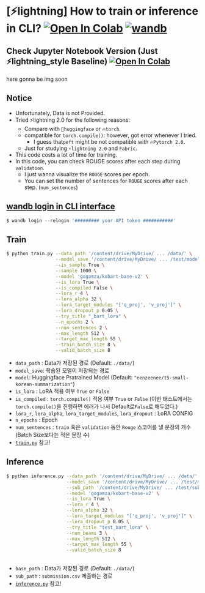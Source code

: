 # [⚡lightning] How to train or inference in CLI? [![Open In Colab](https://colab.research.google.com/assets/colab-badge.svg)](https://colab.research.google.com/drive/1CzPRYS35xKfNrxidSVhDiMMQulqud9yu?usp=share_link) [![wandb](https://raw.githubusercontent.com/wandb/assets/main/wandb-github-badge-gradient.svg)](https://wandb.ai/wako/Korean_Summarization?workspace=user-wako)
 

## Check Jupyter Notebook Version (Just ⚡lightning_style Baseline) [![Open In Colab](https://colab.research.google.com/assets/colab-badge.svg)](https://colab.research.google.com/drive/1Uq1sgNtez99AmIXccOMHhpfVCNmoDLeQ?usp=share_link) 
 
here gonna be img soon

## Notice
 - Unfortunately, Data is not Provided.
 - Tried ⚡lightning 2.0 for the following reasons:
   - Compare with `🤗huggingface` or `🔥torch`.
   - compatible for `torch.compile()`: however, got error whenever I tried. 
     - I guess that`peft` might be not compatible with `🔥Pytorch 2.0`.
   - Just for studying `⚡lightning 2.0` and `Fabric`. 
- This code costs a lot of time for training.
- In this code, you can check ROUGE scores after each step during `validation`.
    - I just wanna visualize the `ROUGE` scores per epoch.
    - You can set the number of sentences for `ROUGE` scores after each step. (`num_sentences`)
    
   
## [wandb login in CLI interface](https://docs.wandb.ai/ref/cli/wandb-login)
```python
$ wandb login --relogin '######### your API token ###########'                  
``` 


## Train 
```bash
$ python train.py --data_path '/content/drive/MyDrive/ ... /data/' \
                  --model_save '/content/drive/MyDrive/ ... /test/model/l_bart_lora/' \
                  --is_sample True \
                  --sample 1000 \
                  --model 'gogamza/kobart-base-v2' \
                  --is_lora True \
                  --is_compiled False \
                  --lora_r 4 \
                  --lora_alpha 32 \
                  --lora_target_modules "['q_proj', 'v_proj']" \
                  --lora_dropout_p 0.05 \
                  --try_title "_bart_lora" \
                  --n_epochs 2 \
                  --num_sentences 2 \
                  --max_length 512 \
                  --target_max_length 55 \
                  --train_batch_size 8 \
                  --valid_batch_size 8
```
- `data_path` : Data가 저장된 경로 (Default: `./data/`)
- `model_save`: 학습된 모델이 저장되는 경로
- `model`: Huggingface Pratrained Model (Default: `"eenzeenee/t5-small-korean-summarization"`)
- `is_lora` : LoRA 적용 여부 `True` or `False`
- `is_compiled` : `torch.compile()` 적용 여부 `True` or `False` (이번 태스트에서는 `torch.compile()`을 진행하면 에러가 나서 Default로`False`로 해두었다.)
- `lora_r`, `lora_alpha`, `lora_target_modules`, `lora_dropout` : LoRA CONFIG
- `n_epochs` : Epoch
- `num_sentences` : `train` 혹은 `validation` 동안 `Rouge` 스코어를 낼 문장의 개수 (Batch Size보다는 적은 문장 수)
- [`train.py`](https://github.com/renslightsaber/korean_summarization_competition/blob/main/lightning/train.py) 참고!   


## Inference 
```bash
$ python inference.py --data_path '/content/drive/MyDrive/ ... /data/' \
                      --model_save '/content/drive/MyDrive/ ... /test/model/l_bart_lora/' \
                      --sub_path '/content/drive/MyDrive/ ... /test/sub/' \
                      --model 'gogamza/kobart-base-v2' \
                      --is_lora True \
                      --lora_r 4 \
                      --lora_alpha 32 \
                      --lora_target_modules "['q_proj', 'v_proj']" \
                      --lora_dropout_p 0.05 \
                      --try_title "test_bart_lora" \
                      --num_beams 3 \
                      --max_length 512 \
                      --target_max_length 55 \
                      --valid_batch_size 8
                      
```
- `base_path` : Data가 저장된 경로 (Default: `./data/`)
- `sub_path`  : `submission.csv` 제출하는 경로
- [`inference.py`](https://github.com/renslightsaber/korean_summarization_competition/blob/main/lightning/inference.py) 참고!   

